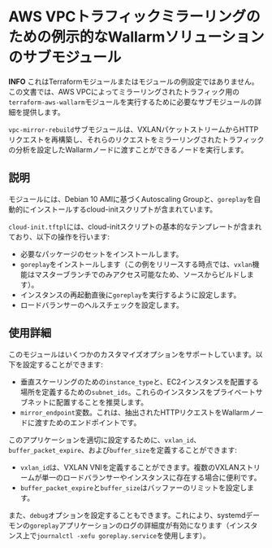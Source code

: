 # AWS VPCトラフィックミラーリングのための例示的なWallarmソリューションのサブモジュール

**INFO** これはTerraformモジュールまたはモジュールの例設定ではありません。この文書では、AWS VPCによってミラーリングされたトラフィック用の`terraform-aws-wallarm`モジュールを実行するために必要なサブモジュールの詳細を提供します。

`vpc-mirror-rebuild`サブモジュールは、VXLANパケットストリームからHTTPリクエストを再構築し、それらのリクエストをミラーリングされたトラフィックの分析を設定したWallarmノードに渡すことができるノードを実行します。

## 説明

モジュールには、Debian 10 AMIに基づくAutoscaling Groupと、`goreplay`を自動的にインストールするcloud-initスクリプトが含まれています。

`cloud-init.tftpl`には、cloud-initスクリプトの基本的なテンプレートが含まれており、以下の操作を行います:

* 必要なパッケージのセットをインストールします。
* `goreplay`をインストールします（この例をリリースする時点では、`vxlan`機能はマスターブランチでのみアクセス可能なため、ソースからビルドします）。
* インスタンスの再起動直後に`goreplay`を実行するように設定します。
* ロードバランサーのヘルスチェックを設定します。

## 使用詳細

このモジュールはいくつかのカスタマイズオプションをサポートしています。以下を設定することができます:

* 垂直スケーリングのための`instance_type`と、EC2インスタンスを配置する場所を定義するための`subnet_ids`。これらのインスタンスをプライベートサブネットに配置することを推奨します。
* `mirror_endpoint`変数。これは、抽出されたHTTPリクエストをWallarmノードに渡すためのエンドポイントです。

このアプリケーションを適切に設定するために、`vxlan_id`、`buffer_packet_expire`、および`buffer_size`を定義することができます:

* `vxlan_id`は、VXLAN VNIを定義することができます。複数のVXLANストリームが単一のロードバランサーやインスタンスに存在する場合に便利です。
* `buffer_packet_expire`と`buffer_size`はバッファーのリミットを設定します。

また、`debug`オプションを設定することもできます。これにより、systemdデーモンの`goreplay`アプリケーションのログの詳細度が有効になります（インスタンス上で`journalctl -xefu goreplay.service`を使用します）。